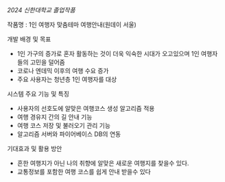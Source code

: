 *2024 신한대학교 졸업작품*

작품명 : 1인 여행자 맞춤테마 여행안내(원데이 서울)

개발 배경 및 목표
- 1인 가구의 증가로 혼자 활동하는 것이 더욱 익숙한 시대가 오고있으며 1인 여행자 들의 고민을 덜어줌
- 코로나 엔데믹 이후의 여행 수요 증가
- 주요 사용자는 청년층 1인 여행자를 대상

시스템 주요 기능 및 특징
- 사용자의 선호도에 알맞은 여행코스 생성 알고리즘 적용
- 여행 경유지 간의 길 안내 기능
- 여행 코스 저장 및 불러오기 관리 기능
- 알고리즘 서버와 파이어베이스 DB의 연동

기대효과 및 활용 방안 
- 흔한 여행지가 아닌 나의 취향에 알맞은 새로운 여행지를 찾을수 있다.
-  교통정보를 포함한 여행 코스를 쉽게 안내 받을수 있다
  
